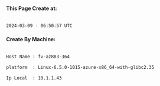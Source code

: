 
   
#### This Page Create at:

```bash

2024-03-09 - 06:50:57 UTC

```

#### Create By Machine:

```bash

Host Name : fv-az883-364

platform  : Linux-6.5.0-1015-azure-x86_64-with-glibc2.35

Ip Local  : 10.1.1.43

```

